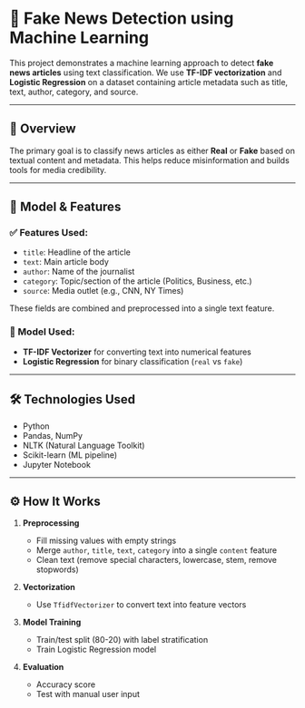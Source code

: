 # 📰 Fake News Detection using Machine Learning

This project demonstrates a machine learning approach to detect **fake news articles** using text classification. We use **TF-IDF vectorization** and **Logistic Regression** on a dataset containing article metadata such as title, text, author, category, and source.

---

## 📌 Overview

The primary goal is to classify news articles as either **Real** or **Fake** based on textual content and metadata. This helps reduce misinformation and builds tools for media credibility.

---

## 🧠 Model & Features

### ✅ Features Used:
- `title`: Headline of the article
- `text`: Main article body
- `author`: Name of the journalist
- `category`: Topic/section of the article (Politics, Business, etc.)
- `source`: Media outlet (e.g., CNN, NY Times)

These fields are combined and preprocessed into a single text feature.

### 🧪 Model Used:
- **TF-IDF Vectorizer** for converting text into numerical features
- **Logistic Regression** for binary classification (`real` vs `fake`)

---

## 🛠️ Technologies Used

- Python
- Pandas, NumPy
- NLTK (Natural Language Toolkit)
- Scikit-learn (ML pipeline)
- Jupyter Notebook

---

## ⚙️ How It Works

1. **Preprocessing**
   - Fill missing values with empty strings
   - Merge `author`, `title`, `text`, `category` into a single `content` feature
   - Clean text (remove special characters, lowercase, stem, remove stopwords)

2. **Vectorization**
   - Use `TfidfVectorizer` to convert text into feature vectors

3. **Model Training**
   - Train/test split (80-20) with label stratification
   - Train Logistic Regression model

4. **Evaluation**
   - Accuracy score
   - Test with manual user input


